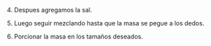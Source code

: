 4. Despues agregamos la sal.

5. Luego seguir mezclando hasta que la masa se pegue a los dedos.

6. Porcionar la masa en los tamaños deseados.

